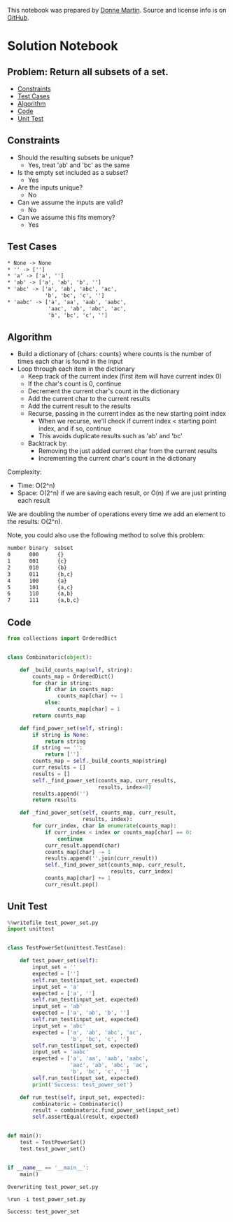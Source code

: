 This notebook was prepared by [Donne Martin](https://github.com/donnemartin). Source and license info is on [GitHub](https://github.com/donnemartin/interactive-coding-challenges).

# Solution Notebook

## Problem: Return all subsets of a set.

- [Constraints](#Constraints)
- [Test Cases](#Test-Cases)
- [Algorithm](#Algorithm)
- [Code](#Code)
- [Unit Test](#Unit-Test)

## Constraints

- Should the resulting subsets be unique?
  - Yes, treat 'ab' and 'bc' as the same
- Is the empty set included as a subset?
  - Yes
- Are the inputs unique?
  - No
- Can we assume the inputs are valid?
  - No
- Can we assume this fits memory?
  - Yes

## Test Cases

```txt
* None -> None
* '' -> ['']
* 'a' -> ['a', '']
* 'ab' -> ['a', 'ab', 'b', '']
* 'abc' -> ['a', 'ab', 'abc', 'ac',
            'b', 'bc', 'c', '']
* 'aabc' -> ['a', 'aa', 'aab', 'aabc', 
             'aac', 'ab', 'abc', 'ac', 
             'b', 'bc', 'c', '']
```

## Algorithm

- Build a dictionary of {chars: counts} where counts is the number of times each char is found in the input
- Loop through each item in the dictionary
  - Keep track of the current index (first item will have current index 0)
  - If the char's count is 0, continue
  - Decrement the current char's count in the dictionary
  - Add the current char to the current results
  - Add the current result to the results
  - Recurse, passing in the current index as the new starting point index
    - When we recurse, we'll check if current index < starting point index, and if so, continue
    - This avoids duplicate results such as 'ab' and 'bc'
  - Backtrack by:
    - Removing the just added current char from the current results
    - Incrementing the current char's count in the dictionary

Complexity:

- Time: O(2^n)
- Space: O(2^n) if we are saving each result, or O(n) if we are just printing each result

We are doubling the number of operations every time we add an element to the results: O(2^n).

Note, you could also use the following method to solve this problem:

```txt
number binary  subset
0      000      {}
1      001      {c}
2      010      {b}
3      011      {b,c}
4      100      {a}
5      101      {a,c}
6      110      {a,b}
7      111      {a,b,c}
```

## Code

```python
from collections import OrderedDict


class Combinatoric(object):

    def _build_counts_map(self, string):
        counts_map = OrderedDict()
        for char in string:
            if char in counts_map:
                counts_map[char] += 1
            else:
                counts_map[char] = 1
        return counts_map

    def find_power_set(self, string):
        if string is None:
            return string
        if string == '':
            return ['']
        counts_map = self._build_counts_map(string)
        curr_results = []
        results = []
        self._find_power_set(counts_map, curr_results,
                             results, index=0)
        results.append('')
        return results

    def _find_power_set(self, counts_map, curr_result,
                        results, index):
        for curr_index, char in enumerate(counts_map):
            if curr_index < index or counts_map[char] == 0:
                continue
            curr_result.append(char)
            counts_map[char] -= 1
            results.append(''.join(curr_result))
            self._find_power_set(counts_map, curr_result,
                                 results, curr_index)
            counts_map[char] += 1
            curr_result.pop()
```

## Unit Test

```python
%%writefile test_power_set.py
import unittest


class TestPowerSet(unittest.TestCase):

    def test_power_set(self):
        input_set = ''
        expected = ['']
        self.run_test(input_set, expected)
        input_set = 'a'
        expected = ['a', '']
        self.run_test(input_set, expected)
        input_set = 'ab'
        expected = ['a', 'ab', 'b', '']
        self.run_test(input_set, expected)
        input_set = 'abc'
        expected = ['a', 'ab', 'abc', 'ac',
                    'b', 'bc', 'c', '']
        self.run_test(input_set, expected)
        input_set = 'aabc'
        expected = ['a', 'aa', 'aab', 'aabc',
                    'aac', 'ab', 'abc', 'ac',
                    'b', 'bc', 'c', '']
        self.run_test(input_set, expected)
        print('Success: test_power_set')

    def run_test(self, input_set, expected):
        combinatoric = Combinatoric()
        result = combinatoric.find_power_set(input_set)
        self.assertEqual(result, expected)


def main():
    test = TestPowerSet()
    test.test_power_set()


if __name__ == '__main__':
    main()
```

    Overwriting test_power_set.py

```python
%run -i test_power_set.py
```

    Success: test_power_set
